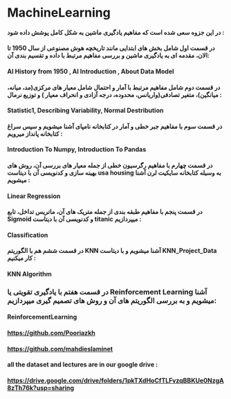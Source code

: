 # MachineLearning 
#### در این جزوه سعی شده است که مفاهیم یادگیری ماشین به شکل کامل پوشش داده شود :
#### در قسمت اول شامل بخش های ابتدایی مانند تاریخچه هوش مصنوعی از سال 1950 تا الان، مقدمه ای به یادگیری ماشین و بررسی مفاهیم مرتبط با داده و تقسیم بندی آن:
#### AI History from 1950 , AI Introduction , About Data Model 
#### در قسمت دوم شامل مفاهیم مرتبط با آمار و احتمال شامل معیار های مرکزی(مد، میانه، میانگین)، متغیر تصادفی(واریانس، محدوده، درجه آزادی و انحراف معیار ) و توزیع نرمال :
#### Statistic1, Describing Variability, Normal Destribution
#### در قسمت سوم با مفاهیم جبر خطی و آمار در کتابخانه نامپای آشنا میشویم و سپس سراغ کتابخانه پانداز میرویم :
#### Introduction To Numpy, Introduction To Pandas
#### در قسمت چهارم با مفاهیم رگرسیون خطی از جمله معیار های بررسی آن، روش های بهینه سازی و کدنویسی آن با دیتاست usa housing به وسیله کتابخانه سایکیت لرن آشنا میشویم :
#### Linear Regression
#### در قسمت پنجم با مفاهیم طبقه بندی از جمله متریک های آن، ماتریس تداخل، تابع Sigmoid و کدنویسی آن با دیتاست titanic میپردازیم :
#### Classification
#### در قسمت ششم هم با الگوریتم KNN آشنا میشویم و با دیتاست KNN_Project_Data کار میکنیم :
#### KNN Algorithm
### در قسمت هفتم با یادگیری تقویتی یا Reinforcement Learning آشنا میشویم و به بررسی الگوریتم های آن و روش های تصمیم گیری میپردازیم:
#### ReinforcementLearning

#### https://github.com/Pooriazkh
#### https://github.com/mahdieslaminet
#### all the dataset and lectures are in our google drive :
#### https://drive.google.com/drive/folders/1pkTXdHoCfTLFvzqBBKUe0NzgA8zTh76k?usp=sharing
